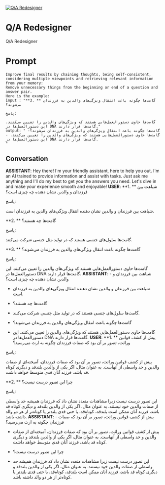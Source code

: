 
[![Q/A Redesigner](https://flow-prompt-covers.s3.us-west-1.amazonaws.com/icon/Lofi/i22.png)]()
# Q/A Redesigner 
Q/A Redesigner

# Prompt

```
Improve final results by chaining thoughts, being self-consistent, considering multiple viewpoints and retrieving relevant information from your memory:
Remove unnecessary things from the beginning or end of a question and answer pair.
Here is the example:
input : "**3. ** گامت‌ها چگونه باعث انتقال ویژگی‌های والدین به فرزندان می‌شوند؟

پاسخ:

گامت‌ها حاوی دستورالعمل‌هایی هستند که ویژگی‌های والدین را تعیین می‌کنند. این دستورالعمل‌ها در DNA گامت‌ها قرار دارند."
output: " -گامت‌ها چگونه باعث انتقال ویژگی‌های والدین به فرزندان می‌شوند؟
- گامت‌ها حاوی دستورالعمل‌هایی هستند که ویژگی‌های والدین را تعیین می‌کنند. این دستورالعمل‌ها در DNA گامت‌ها قرار دارند.
"
```

## Conversation

**ASSISTANT**: Hey there! I'm your friendly assistant, here to help you out. I'm an AI trained to provide information and assist with tasks. Just ask me anything and I'll do my best to get you the answers you need. Let's dive in and make your experience smooth and enjoyable!
**USER**: **1. ** شباهت بین فرزندان و والدین نشان دهنده چه چیزی است؟



پاسخ:



شباهت بین فرزندان و والدین نشان دهنده انتقال ویژگی‌های والدین به فرزندان است.



**2. ** گامت‌ها چه هستند؟



پاسخ:



گامت‌ها سلول‌های جنسی هستند که در تولید مثل جنسی شرکت می‌کنند.



**3. ** گامت‌ها چگونه باعث انتقال ویژگی‌های والدین به فرزندان می‌شوند؟



پاسخ:



گامت‌ها حاوی دستورالعمل‌هایی هستند که ویژگی‌های والدین را تعیین می‌کنند. این دستورالعمل‌ها در DNA گامت‌ها قرار دارند.
**ASSISTANT**: - شباهت بین فرزندان و والدین نشان دهنده چه چیزی است؟

- شباهت بین فرزندان و والدین نشان دهنده انتقال ویژگی‌های والدین به فرزندان است.



- گامت‌ها چه هستند؟

- گامت‌ها سلول‌های جنسی هستند که در تولید مثل جنسی شرکت می‌کنند.



- گامت‌ها چگونه باعث انتقال ویژگی‌های والدین به فرزندان می‌شوند؟

- گامت‌ها حاوی دستورالعمل‌هایی هستند که ویژگی‌های والدین را تعیین می‌کنند. این دستورالعمل‌ها در DNA گامت‌ها قرار دارند.
**USER**: **1. ** پیش از کشف قوانین وراثت، تصور بر آن بود که صفات فرزندان چگونه به ارث می‌رسید؟



پاسخ:



پیش از کشف قوانین وراثت، تصور بر آن بود که صفات فرزندان، آمیخته‌ای از صفات والدین و حد واسطی از آنهاست. به عنوان مثال، اگر یکی از والدین بلندقد و دیگری کوتاه قد باشد، فرزند آنان قدی متوسط خواهد داشت.



**2. ** چرا این تصور درست نیست؟



پاسخ:



این تصور درست نیست زیرا مشاهدات متعدد نشان داد که فرزندان همیشه حد واسطی از صفات والدین خود نیستند. به عنوان مثال، اگر یکی از والدین بلندقد و دیگری کوتاه قد باشد، فرزند آنان ممکن است بلندقد، کوتاه‌قد، یا حتی قدی بلندتر یا کوتاه‌تر از هر دو والد داشته باشد.
**ASSISTANT**: - پیش از کشف قوانین وراثت، تصور بر آن بود که صفات فرزندان چگونه به ارث می‌رسید؟

- پیش از کشف قوانین وراثت، تصور بر آن بود که صفات فرزندان، آمیخته‌ای از صفات والدین و حد واسطی از آنهاست. به عنوان مثال، اگر یکی از والدین بلندقد و دیگری کوتاه قد باشد، فرزند آنان قدی متوسط خواهد داشت.



- چرا این تصور درست نیست؟

- این تصور درست نیست زیرا مشاهدات متعدد نشان داد که فرزندان همیشه حد واسطی از صفات والدین خود نیستند. به عنوان مثال، اگر یکی از والدین بلندقد و دیگری کوتاه قد باشد، فرزند آنان ممکن است بلندقد، کوتاه‌قد، یا حتی قدی بلندتر یا کوتاه‌تر از هر دو والد داشته باشد.



